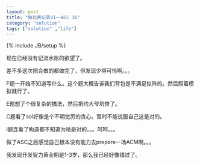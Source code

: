 ```yaml
---
layout: post
title: "做比赛记录VI——ASC 36"
category: "solution"
tags: ["solution" ,"life"]
---
```

{% include JB/setup %}

现在已经没有记流水账的欲望了。

差不多这次把会做的都做完了，但发现少得可怜啊。。。

F题一开始不知道写什么。这个题大概告诉我们背包是不满足拟阵的。然后照着模拟就行了。

E题想了个很复杂的搞法，然后把约大爷坑惨了。

C题看了sol好像是个不明觉厉的贪心。暂时不能说服自己这是对的。

I题连看了构造都不知道为啥是对的。。。呵呵。。。

做了ASC之后感觉自己根本没有能力去prepare一场ACM啊。。。

我发现开发智力黄金期是1-3岁，那么我已经好像错过了。